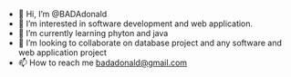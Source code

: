 - 👋 Hi, I’m @BADAdonald
- 👀 I’m interested in software development and web application.
- 🌱 I’m currently learning phyton and java
- 💞️ I’m looking to collaborate on database project and any software and web application project
- 📫 How to reach me badadonald@gmail.com

<!---
BADAdonald is a ✨ software developer ✨
gradute college of technologie from 2016

--->
